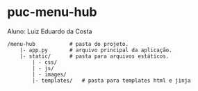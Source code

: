 # puc-menu-hub

Aluno: Luiz Eduardo da Costa


```
/menu-hub 			# pasta do projeto.
	|- app.py 		# arquivo principal da aplicação.
	|- static/ 		# pasta para arquivos estáticos.
		| - css/
		| - js/
		| - images/
		|- templates/ 	# pasta para templates html e jinja
```
